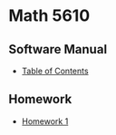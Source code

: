 # Math 5610
## Software Manual
- [Table of Contents](Software_Manual/SWMToC.md)
## Homework
- [Homework 1](HW1ToC.md)
